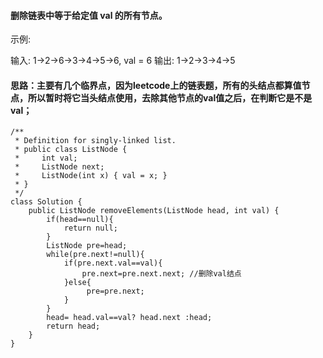 ﻿####    删除链表中等于给定值 val 的所有节点。

示例:

输入: 1->2->6->3->4->5->6, val = 6
输出: 1->2->3->4->5

####   思路：主要有几个临界点，因为leetcode上的链表题，所有的头结点都算值节点，所以暂时将它当头结点使用，去除其他节点的val值之后，在判断它是不是val；

```
/**
 * Definition for singly-linked list.
 * public class ListNode {
 *     int val;
 *     ListNode next;
 *     ListNode(int x) { val = x; }
 * }
 */
class Solution {
    public ListNode removeElements(ListNode head, int val) {
        if(head==null){
            return null;
        }
        ListNode pre=head;
        while(pre.next!=null){
            if(pre.next.val==val){
                pre.next=pre.next.next; //删除val结点
            }else{
                 pre=pre.next;
            }
        }
        head= head.val==val? head.next :head;
        return head;
    }
}
```

